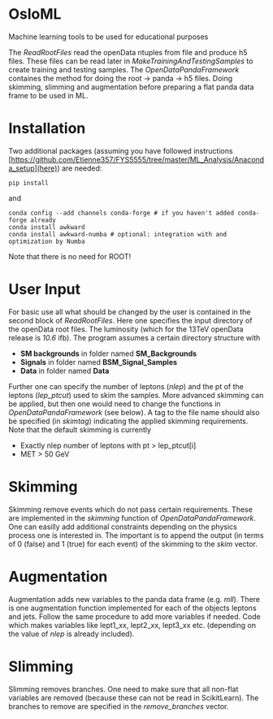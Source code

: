 # OsloML

Machine learning tools to be used for educational purposes

The *ReadRootFiles* read the openData ntuples from file and produce h5 files. These files can be read later in *MakeTrainingAndTestingSamples* to create training and testing samples. The *OpenDataPandaFramework* containes the method for doing the root -> panda -> h5 files. Doing skimming, slimming and augmentation before preparing a flat panda data frame to be used in ML. 

# Installation
Two additional packages (assuming you have followed instructions [https://github.com/Etienne357/FYS5555/tree/master/ML_Analysis/Anaconda_setup](here)) are needed:

```
pip install
```

and 

```
conda config --add channels conda-forge # if you haven't added conda-forge already
conda install awkward
conda install awkward-numba # optional: integration with and optimization by Numba
```

Note that there is no need for ROOT!

# User Input

For basic use all what should be changed by the user is contained in the second block of *ReadRootFiles*. Here one specifies the input directory of the openData root files. The luminosity (which for the 13TeV openData release is *10.6* ifb). The program assumes a certain directory structure with 

- **SM backgrounds** in folder named **SM_Backgrounds**
- **Signals** in folder named **BSM_Signal_Samples**
- **Data** in folder named **Data**

Further one can specify the number of leptons (*nlep*) and the pt of the leptons (*lep_ptcut*) used to skim the samples. More advanced skimming can be applied, but then one would need to change the functions in *OpenDataPandaFramework* (see below). A tag to the file name should also be specified (in *skimtag*) indicating the applied skimming requirements. Note that the default skimming is currently

- Exactly nlep number of leptons with pt > lep_ptcut[i]
- MET > 50 GeV

# Skimming

Skimming remove events which do not pass certain requirements. These are implemented in the *skimming* function of *OpenDataPandaFramework*. One can easilly add additional constraints depending on the physics process one is interested in. The important is to append the output (in terms of 0 (false) and 1 (true) for each event) of the skimming to the *skim* vector.

# Augmentation

Augmentation adds new variables to the panda data frame (e.g. *mll*). There is one augmentation function implemented for each of the objects leptons and jets. Follow the same procedure to add more variables if needed. Code which makes variables like lept1_xx, lept2_xx, lept3_xx etc. (depending on the value of *nlep* is already included). 

# Slimming 

Slimming removes branches. One need to make sure that all non-flat variables are removed (because these can not be read in ScikitLearn). The branches to remove are specified in the *remove_branches* vector.
